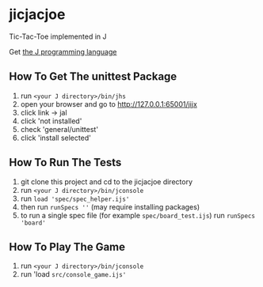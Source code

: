 jicjacjoe
=========

Tic-Tac-Toe implemented in J

Get [the J programming language](http://www.jsoftware.com)

How To Get The unittest Package
-------------------------------

1. run `<your J directory>/bin/jhs`
2. open your browser and go to http://127.0.0.1:65001/jijx
3. click link -> jal
4. click 'not installed'
5. check 'general/unittest'
6. click 'install selected'

How To Run The Tests
--------------------

1. git clone this project and cd to the jicjacjoe directory
2. run `<your J directory>/bin/jconsole`
3. run `load 'spec/spec_helper.ijs'`
4. then run `runSpecs ''` (may require installing packages) 
5. to run a single spec file (for example `spec/board_test.ijs`) run `runSpecs 'board'`

How To Play The Game
--------------------

1. run `<your J directory>/bin/jconsole`
2. run 'load `src/console_game.ijs'`

